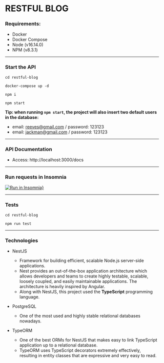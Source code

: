 # RESTFUL BLOG

### Requirements:
* Docker
* Docker Compose
* Node (v16.14.0)
* NPM (v8.3.1)

<hr>

### Start the API
```
cd restful-blog

docker-compose up -d

npm i

npm start
```

<b>Tip: when running `npm start`, the project will also insert two default users in the database:</b>
- email: reeves@gmail.com / password: 123123
- email: jackman@gmail.com / password: 123123

<hr>

### API Documentation
* Access: http://localhost:3000/docs

<hr>

### Run requests in Insomnia
[![Run in Insomnia}](https://insomnia.rest/images/run.svg)](https://insomnia.rest/run/?label=RESTful%20Blog&uri=https%3A%2F%2Fgist.githubusercontent.com%2FGabrielCC163%2F98c9ccf6816b0c01d3f5f8c29405279c%2Fraw%2F721b33a028bd7ade189862e5bfc5d376a413242f%2Fgistfile1.txt)


<hr>

### Tests
```
cd restful-blog

npm run test
```

<hr>

### Technologies
* NestJS
    * Framework for building efficient, scalable Node.js server-side applications.
    * Nest provides an out-of-the-box application architecture which allows developers and teams to create highly testable, scalable, loosely coupled, and easily maintainable applications. The architecture is heavily inspired by Angular.
    * Along with NestJS, this project used the **TypeScript** programming language.

* PostgreSQL
    * One of the most used and highly stable relational databases nowadays.

* TypeORM
    * One of the best ORMs for NestJS that makes easy to link TypeScript application up to a relational database. 
    * TypeORM uses TypeScript decorators extremely effectively, resulting in entity classes that are expressive and very easy to read.
